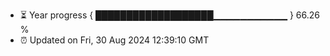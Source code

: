 - ⏳ Year progress { ███████████████████▁▁▁▁▁▁▁▁▁▁▁ } 66.26 %
- ⏰ Updated on Fri, 30 Aug 2024 12:39:10 GMT

